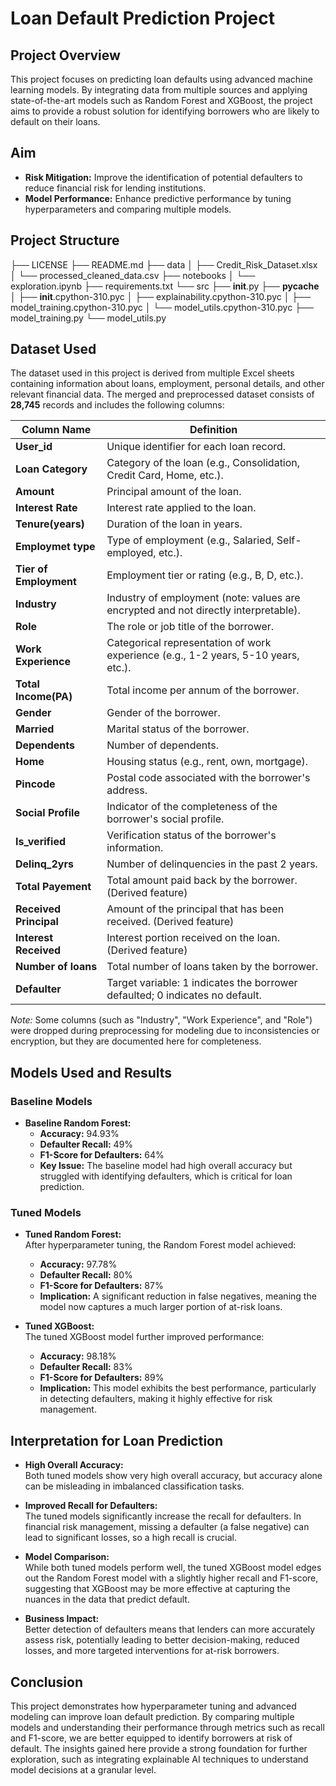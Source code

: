 # Loan Default Prediction Project

## Project Overview

This project focuses on predicting loan defaults using advanced machine learning models. By integrating data from multiple sources and applying state-of-the-art models such as Random Forest and XGBoost, the project aims to provide a robust solution for identifying borrowers who are likely to default on their loans.

## Aim

- **Risk Mitigation:** Improve the identification of potential defaulters to reduce financial risk for lending institutions.
- **Model Performance:** Enhance predictive performance by tuning hyperparameters and comparing multiple models.


## Project Structure

├── LICENSE
├── README.md
├── data
│   ├── Credit_Risk_Dataset.xlsx
│   └── processed_cleaned_data.csv
├── notebooks
│   └── exploration.ipynb
├── requirements.txt
└── src
    ├── __init__.py
    ├── __pycache__
    │   ├── __init__.cpython-310.pyc
    │   ├── explainability.cpython-310.pyc
    │   ├── model_training.cpython-310.pyc
    │   └── model_utils.cpython-310.pyc
    ├── model_training.py
    └── model_utils.py

## Dataset Used

The dataset used in this project is derived from multiple Excel sheets containing information about loans, employment, personal details, and other relevant financial data. The merged and preprocessed dataset consists of **28,745** records and includes the following columns:

| **Column Name**        | **Definition**                                                                                              |
|------------------------|-------------------------------------------------------------------------------------------------------------|
| **User_id**            | Unique identifier for each loan record.                                                                    |
| **Loan Category**      | Category of the loan (e.g., Consolidation, Credit Card, Home, etc.).                                         |
| **Amount**             | Principal amount of the loan.                                                                               |
| **Interest Rate**      | Interest rate applied to the loan.                                                                          |
| **Tenure(years)**      | Duration of the loan in years.                                                                              |
| **Employmet type**     | Type of employment (e.g., Salaried, Self-employed, etc.).                                                   |
| **Tier of Employment** | Employment tier or rating (e.g., B, D, etc.).                                                                 |
| **Industry**           | Industry of employment (note: values are encrypted and not directly interpretable).                           |
| **Role**               | The role or job title of the borrower.                                                                      |
| **Work Experience**    | Categorical representation of work experience (e.g., 1-2 years, 5-10 years, etc.).                           |
| **Total Income(PA)**   | Total income per annum of the borrower.                                                                     |
| **Gender**             | Gender of the borrower.                                                                                       |
| **Married**            | Marital status of the borrower.                                                                               |
| **Dependents**         | Number of dependents.                                                                                         |
| **Home**               | Housing status (e.g., rent, own, mortgage).                                                                   |
| **Pincode**            | Postal code associated with the borrower's address.                                                         |
| **Social Profile**     | Indicator of the completeness of the borrower's social profile.                                               |
| **Is_verified**        | Verification status of the borrower's information.                                                          |
| **Delinq_2yrs**        | Number of delinquencies in the past 2 years.                                                                  |
| **Total Payement**     | Total amount paid back by the borrower. (Derived feature)                                                     |
| **Received Principal** | Amount of the principal that has been received. (Derived feature)                                             |
| **Interest Received**  | Interest portion received on the loan. (Derived feature)                                                      |
| **Number of loans**    | Total number of loans taken by the borrower.                                                                  |
| **Defaulter**          | Target variable: 1 indicates the borrower defaulted; 0 indicates no default.                                  |

*Note:* Some columns (such as "Industry", "Work Experience", and "Role") were dropped during preprocessing for modeling due to inconsistencies or encryption, but they are documented here for completeness.

## Models Used and Results

### Baseline Models
- **Baseline Random Forest:**  
  - **Accuracy:** 94.93%
  - **Defaulter Recall:** 49%
  - **F1-Score for Defaulters:** 64%
  - **Key Issue:** The baseline model had high overall accuracy but struggled with identifying defaulters, which is critical for loan prediction.

### Tuned Models
- **Tuned Random Forest:**  
  After hyperparameter tuning, the Random Forest model achieved:
  - **Accuracy:** 97.78%
  - **Defaulter Recall:** 80%
  - **F1-Score for Defaulters:** 87%
  - **Implication:** A significant reduction in false negatives, meaning the model now captures a much larger portion of at-risk loans.

- **Tuned XGBoost:**  
  The tuned XGBoost model further improved performance:
  - **Accuracy:** 98.18%
  - **Defaulter Recall:** 83%
  - **F1-Score for Defaulters:** 89%
  - **Implication:** This model exhibits the best performance, particularly in detecting defaulters, making it highly effective for risk management.

## Interpretation for Loan Prediction

- **High Overall Accuracy:**  
  Both tuned models show very high overall accuracy, but accuracy alone can be misleading in imbalanced classification tasks.
  
- **Improved Recall for Defaulters:**  
  The tuned models significantly increase the recall for defaulters. In financial risk management, missing a defaulter (a false negative) can lead to significant losses, so a high recall is crucial.
  
- **Model Comparison:**  
  While both tuned models perform well, the tuned XGBoost model edges out the Random Forest model with a slightly higher recall and F1-score, suggesting that XGBoost may be more effective at capturing the nuances in the data that predict default.
  
- **Business Impact:**  
  Better detection of defaulters means that lenders can more accurately assess risk, potentially leading to better decision-making, reduced losses, and more targeted interventions for at-risk borrowers.

## Conclusion

This project demonstrates how hyperparameter tuning and advanced modeling can improve loan default prediction. By comparing multiple models and understanding their performance through metrics such as recall and F1-score, we are better equipped to identify borrowers at risk of default. The insights gained here provide a strong foundation for further exploration, such as integrating explainable AI techniques to understand model decisions at a granular level.
